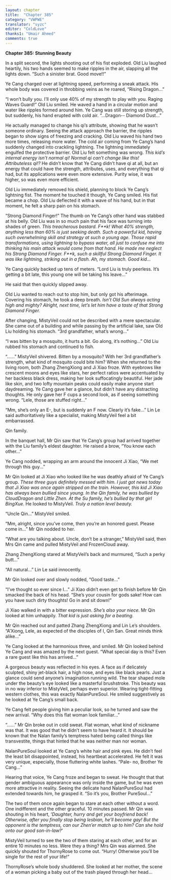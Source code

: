 ```yaml
---
layout: chapter
title:  "Chapter 385"
category: "VWPWE"
translator: "syzc"
editor: "ColdLove"
thanks1: "Umair Ahmed"
comments: true
---
```


**Chapter 385: Stunning Beauty**

In a split second, the lights shooting out of his fist exploded. Old Liu laughed heartily, his two hands seemed to make ripples in the air, slapping all the lights down. “Such a sinister brat. Good move!!”

Ye Cang charged over at lightning speed, performing a sneak attack. His whole body was covered in throbbing veins as he roared, “Rising Dragon...”

“I won’t bully you. I’ll only use 40% of my strength to play with you. Raging Waves Guard!” Old Liu smiled. He waved a hand in a circular motion and water like ripples formed around him. Ye Cang was still storing up strength, but suddenly, his hand erupted with cold air. “...Dragon-- Diamond Dust...”

He actually managed to change his qi’s attribute, showing that he wasn’t someone ordinary. Seeing the attack approach the barrier, the ripples began to show signs of freezing and cracking. Old Liu waved his hand two more times, releasing more water. The cold air coming from Ye Cang’s hand suddenly changed into crackling lightning. The lightning immediately engulfed the protective barrier. Old Liu felt something was wrong. *This kid’s internal energy isn’t normal qi! Normal qi can’t change like this! Attributeless qi!?* He didn’t know that Ye Cang didn’t have qi at all, but an energy that could have the strength, attributes, uses, and everything that qi had, but its applications were even more extensive. Purity wise, it was higher, so was even more efficient.

Old Liu immediately removed his shield, planning to block Ye Cang’s lightning fist. The moment he touched it though, Ye Cang smiled. His fist became a chop. Old Liu deflected it with a wave of his hand, but in that moment, he felt a sharp pain on his stomach.

“Strong Diamond Finger!” The thumb on Ye Cang’s other hand was stabbed at his belly. Old Liu was in so much pain that his face was turning into shades of green. *This treacherous bastard. F\*\*k! What 40% strength, anything less than 60% is just seeking death. Such a powerful kid, having such overwhelming skill and strategy at such a young age. Those rapid transformations, using lightning to bypass water, all just to confuse me into thinking his main attack would come from that hand. He made me neglect his Strong Diamond Finger. F\*\*k, such a skillful Strong Diamond Finger. It was like lightning, striking out in a flash. Ah, my stomach. Good kid...* 

Ye Cang quickly backed up tens of meters. “Lord Liu is truly peerless. It’s getting a bit late, this young one will be taking his leave...”

He said that then quickly slipped away.

Old Liu wanted to reach out to stop him, but only got his afterimage. Covering his stomach, he took a deep breath. *Isn’t Old Sun always acting high and mighty? Alright, next time, let’s let him have a taste of that Strong Diamond Finger.*

After changing, MistyVeil could not be described with a mere spectacular. She came out of a building and while passing by the artificial lake, saw Old Liu holding his stomach. “3rd grandfather, what’s wrong...”

“I was bitten by a mosquito, it hurts a bit. Go along, it’s nothing...” Old Liu rubbed his stomach and continued to fish.

“......” MistyVeil shivered. Bitten by a mosquito? With her 3rd grandfather’s strength, what kind of mosquito could bite him? When she returned to the living room, both Zhang ZhengXiong and Ji Xiao froze. With eyebrows like crescent moons and eyes like stars, her perfect ratios were accentuated by her backless black dress, making her look suffocatingly beautiful. Her jade like skin, and two lofty mountain peaks could easily make anyone start daydreaming. Ye Cang gave her a glance, but didn’t have any distracting thoughts. He only gave her F cups a second look, as if seeing something wrong. “Lele, those are stuffed right...”

“Mm, she’s only an E-, but is suddenly an F now. Clearly it’s fake...” Lin Le said authoritatively like a specialist, making MistyVeil feel a bit embarrassed.

Qin family.

In the banquet hall, Mr Qin saw that Ye Cang’s group had arrived together with the Liu family’s eldest daughter. He raised a brow, “You know each other...”

Ye Cang nodded, wrapping an arm around the innocent Ji Xiao, “We met through this guy...”

Mr Qin looked at Ji Xiao who looked like he was deathly afraid of Ye Cang’s group. *These three guys definitely messed with him. I just got news today that Ji Xiao was once again stripped on the train. However, this kid Ji Xiao has always been bullied since young. In the Qin family, he was bullied by CloudDragon and Little Zhen. At the Su family, he’s bullied by that girl BingXue.* He looked to MistyVeil. *Truly a nation level beauty.*

“Uncle Qin...” MistyVeil smiled.

“Mm, alright, since you’ve come, then you’re an honored guest. Please come in...” Mr Qin nodded to her.

“What are you talking about. Uncle, don’t be a stranger,” MistyVeil said, then Mrs Qin came and pulled MistyVeil and FrozenCloud away.

Zhang ZhengXiong stared at MistyVeil’s back and murmured, “Such a perky butt...”

“All natural...” Lin Le said innocently.

Mr Qin looked over and slowly nodded, “Good taste...”

“I’ve thought so ever since I...” Ji Xiao didn’t even get to finish before Mr Qin smacked the back of his head. “She’s your cousin for gods sake! How can you have such dirty thoughts! Go in and sit down!”

Ji Xiao walked in with a bitter expression. *She’s also your niece.*
Mr Qin looked at him unhappily. *That kid is just asking for a beating.*

Mr Qin reached out and patted Zhang ZhengXiong and Lin Le’s shoulders. “A’Xiong, Lele, as expected of the disciples of I, Qin San. Great minds think alike...”

Ye Cang looked at the harmonious three, and smiled. Mr Qin looked behind Ye Cang and was amazed by the next guest. “What special day is this? Even a rare guest like this has arrived...”

A gorgeous beauty was reflected in his eyes. A face as if delicately sculpted, shiny jet-black hair, a high nose, and eyes like black pearls. Just a glance could send anyone’s imagination running wild. The tear shaped mole under the beauty’s eye looked like a masterful brushstroke. This beauty was in no way inferior to MistyVeil, perhaps even superior. Wearing tight-fitting western clothes, this was exactly NalanPureSoul. He smiled suggestively as he looked at Ye Cang’s small back.

Ye Cang felt people giving him a peculiar look, so he turned and saw the new arrival. “Why does this flat woman look familiar...”

“......” Mr Qin broke out in cold sweat. Flat woman, what kind of nickname was that. It was good that he didn’t seem to have heard it. It should be known that the Nalan family’s temptress hated being called things like transvestite, things that hinted that he was neither man nor woman. 

NalanPureSoul looked at Ye Cang’s white hair and pink eyes. He didn’t feel the least bit disappointed, instead, his heartbeat accelerated. He felt it was very unique, especially, those fluttering white lashes. “Pale- no, Brother Ye Cang...”

Hearing that voice, Ye Cang froze and began to sweat. He thought that that gender ambiguous appearance was only inside the game, but he was even more attractive in reality. Seeing the delicate hand NalanPureSoul had extended towards him, he grasped it. “So it’s you, Brother PureSoul...”

The two of them once again began to stare at each other without a word. One indifferent and the other graceful. 10 minutes passed. Mr Qin was shouting in his heart, ‘*Daughter, hurry and get your boyfriend back! Otherwise, after you finally stop being lesbian, he’ll become gay! But the opponent is the temptress, can our Zhen’er match up to him? Can she hold onto our good son-in-law?*’ 

MistyVeil turned to see the two of them staring at each other, and for an entire 10 minutes no less. Were they a thing? Mrs Qin was alarmed. She quickly shouted for ThornyRose to come out. “Hurry! Otherwise you’ll be single for the rest of your life!”

ThornyRose’s whole body shuddered. She looked at her mother, the scene of a woman picking a baby out of the trash played through her head...
